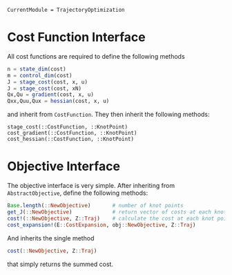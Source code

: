```@meta
CurrentModule = TrajectoryOptimization
```

# Cost Function Interface
All cost functions are required to define the following methods
```julia
n = state_dim(cost)
m = control_dim(cost)
J = stage_cost(cost, x, u)
J = stage_cost(cost, xN)
Qx,Qu = gradient(cost, x, u)
Qxx,Quu,Qux = hessian(cost, x, u)
```
and inherit from `CostFunction`. They then inherit the following methods:

```@docs
stage_cost(::CostFunction, ::KnotPoint)
cost_gradient(::CostFunction, ::KnotPoint)
cost_hessian(::CostFunction, ::KnotPoint)
```


# Objective Interface
The objective interface is very simple. After inheriting from `AbstractObjective`, define
the following methods:
```julia
Base.length(::NewObjective)       # number of knot points
get_J(::NewObjective)             # return vector of costs at each knot point
cost!(::NewObjective, Z::Traj)    # calculate the cost at each knot point and store in get_J(::NewSolver)
cost_expansion!(E::CostExpansion, obj::NewObjective, Z::Traj)
```

And inherits the single method
```julia
cost(::NewObjective, Z::Traj)
```
that simply returns the summed cost.
